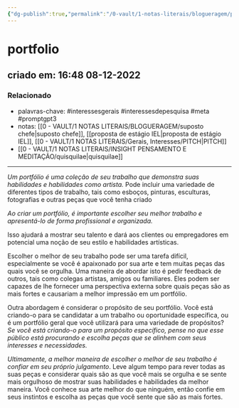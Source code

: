 ```yaml
---
{"dg-publish":true,"permalink":"/0-vault/1-notas-literais/blogueragem/portfolio/","tags":["interessesgerais","interessesdepesquisa","meta","promptgpt3"],"dgHomeLink":true,"dgShowLocalGraph":true,"dgShowFileTree":true,"dgEnableSearch":true,"noteIcon":""}
---
```


# portfolio
## criado em: 16:48 08-12-2022

### Relacionado
- palavras-chave: #interessesgerais  #interessesdepesquisa #meta #promptgpt3  
- notas: [[0 - VAULT/1 NOTAS LITERAIS/BLOGUERAGEM/suposto chefe\|suposto chefe]], [[proposta de estágio IEL\|proposta de estágio IEL]], [[0 - VAULT/1 NOTAS LITERAIS/Gerais, Interesses/PITCH\|PITCH]]
- [[0 - VAULT/1 NOTAS LITERAIS/INSIGHT PENSAMENTO E MEDITAÇÃO/quisquilae\|quisquilae]]
---
*Um portfólio é uma coleção de seu trabalho que demonstra suas habilidades e habilidades como artista.* Pode incluir uma variedade de diferentes tipos de trabalho, tais como esboços, pinturas, esculturas, fotografias e outras peças que você tenha criado

*Ao criar um portfólio, é importante escolher seu melhor trabalho e apresentá-lo de forma profissional e organizada.*

Isso ajudará a mostrar seu talento e dará aos clientes ou empregadores em potencial uma noção de seu estilo e habilidades artísticas.

Escolher o melhor de seu trabalho pode ser uma tarefa difícil, especialmente se você é apaixonado por sua arte e tem muitas peças das quais você se orgulha. Uma maneira de abordar isto é pedir feedback de outros, tais como colegas artistas, amigos ou familiares. Eles podem ser capazes de lhe fornecer uma perspectiva externa sobre quais peças são as mais fortes e causariam a melhor impressão em um portfólio.

Outra abordagem é considerar o propósito de seu portfólio. Você está criando-o para se candidatar a um trabalho ou oportunidade específica, ou é um portfólio geral que você utilizará para uma variedade de propósitos? *Se você está criando-o para um propósito específico, pense no que esse público está procurando e escolha peças que se alinhem com seus interesses e necessidades.*

*Ultimamente, a melhor maneira de escolher o melhor de seu trabalho é confiar em seu próprio julgamento*. Leve algum tempo para rever todas as suas peças e considerar quais são as que você mais se orgulha e se sente mais orgulhoso de mostrar suas habilidades e habilidades da melhor maneira. Você conhece sua arte melhor do que ninguém, então confie em seus instintos e escolha as peças que você sente que são as mais fortes.

